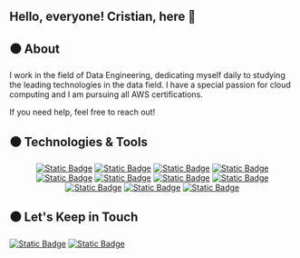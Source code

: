 ## Hello, everyone! Cristian, here 👋


⚫ About
----------------------------
I work in the field of Data Engineering, dedicating myself daily to studying the leading technologies in the data field. I have a special passion for cloud computing and I am pursuing all AWS certifications.

If you need help, feel free to reach out!

⚫ Technologies & Tools
----------------------------

<p align="center">
  <a href="https://github.com/crismassaneiro"><img alt="Static Badge" src="https://img.shields.io/badge/Python-blue?style=for-the-badge&logo=python&logoColor=white&labelColor=%233776AB&color=white"></a>
  <a href="https://github.com/crismassaneiro"><img alt="Static Badge" src="https://img.shields.io/badge/amazon-aws?style=for-the-badge&logo=amazonaws&logoColor=white&color=%23232F3E"></a>
  <a href="https://github.com/crismassaneiro"><img alt="Static Badge" src="https://img.shields.io/badge/postgresql-sql?style=for-the-badge&logo=postgresql&logoColor=white&labelColor=%234169E1&color=%234169E1"></a>
  <a href="https://github.com/crismassaneiro"><img alt="Static Badge" src="https://img.shields.io/badge/mysql-sql?style=for-the-badge&logo=mysql&logoColor=white&labelColor=%234479A1&color=%234479A1"></a>
  <a href="https://github.com/crismassaneiro"><img alt="Static Badge" src="https://img.shields.io/badge/github-r?style=for-the-badge&logo=github&logoColor=white&labelColor=%23181717&color=%23181717"></a>
  <a href="https://github.com/crismassaneiro"><img alt="Static Badge" src="https://img.shields.io/badge/jupyter-r?style=for-the-badge&logo=jupyter&logoColor=white&labelColor=%23F37626&color=%23F37626"></a>
  <a href="https://github.com/crismassaneiro"><img alt="Static Badge" src="https://img.shields.io/badge/serverless-s?style=for-the-badge&logo=serverless&logoColor=white&labelColor=%23FD5750&color=%23FD5750"></a>
  <a href="https://github.com/crismassaneiro"><img alt="Static Badge" src="https://img.shields.io/badge/linux-x?style=for-the-badge&logo=linux&logoColor=white&labelColor=%23FCC624&color=%23FCC624&link=https%3A%2F%2Fgithub.com%2Fcrismassaneiro"></a>
  <a href="https://github.com/crismassaneiro"><img alt="Static Badge" src="https://img.shields.io/badge/apacheairflow-w?style=for-the-badge&logo=apacheairflow&logoColor=white&labelColor=%23017CEE&color=%23017CEE&link=https%3A%2F%2Fwww.linkedin.com%2Fin%2Fcristianmassaneiro%2F"></a>
  <a href="https://github.com/crismassaneiro"><img alt="Static Badge" src="https://img.shields.io/badge/apachespark-k?style=for-the-badge&logo=apachespark&logoColor=white&labelColor=%23E25A1C&color=%23E25A1C&link=https%3A%2F%2Fwww.linkedin.com%2Fin%2Fcristianmassaneiro%2F"></a>
  <a href="https://github.com/crismassaneiro"><img alt="Static Badge" src="https://img.shields.io/badge/mongodb-b?style=for-the-badge&logo=mongodb&logoColor=white&labelColor=%2347A248&color=%2347A248&link=https%3A%2F%2Fwww.linkedin.com%2Fin%2Fcristianmassaneiro%2F"></a>
</p>

⚫ Let's Keep in Touch
-----------------------------

<a href="https://www.linkedin.com/in/cristianmassaneiro/" target="_blank"><img alt="Static Badge" src="https://img.shields.io/badge/linkedin-x?style=for-the-badge&logo=linkedin&logoColor=white&labelColor=%230A66C2&color=%230A66C2"></a>
<a href="https://twitter.com/CristianWorc"><img alt="Static Badge" src="https://img.shields.io/badge/X--X?style=for-the-badge&logo=x&logoColor=white&label=X-or-Twitter&labelColor=%23000000&color=%23000000&link=https%3A%2F%2Fwww.linkedin.com%2Fin%2Fcristianmassaneiro%2F"></a>
